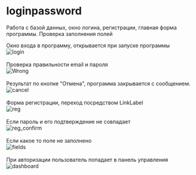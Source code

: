 # loginpassword
Работа с базой данных, окно логина, регистрации, главная форма программы. Проверка заполнения полей

Окно входа в программу, открывается при запуске программы<br>
![login](https://user-images.githubusercontent.com/16239306/187347640-4956cef3-4db5-4086-9117-769acf79e8a6.png)
<br><br>
Проверка правильности email и пароля<br>
![Wrong](https://user-images.githubusercontent.com/16239306/187347737-0b75e168-3fff-48d9-b7c5-f9093ca1d1c6.png)
<br><br>
Результат по кнопке "Отмена", программа закрывается с сообщением.<br>
![cancel](https://user-images.githubusercontent.com/16239306/187347817-42f38c57-faa6-472a-a806-2baa4fc00f67.png)
<br><br>
Форма регистрации, переход посредством LinkLabel<br>
![reg](https://user-images.githubusercontent.com/16239306/187348009-e9a468c8-c054-4832-81f6-d1a053eac90d.png)
<br><br>
Если пароль и его подтверждение не совпадает<br>
![reg_confirm](https://user-images.githubusercontent.com/16239306/187348102-42092fa3-06a1-4051-8802-6eed018d99d6.png)
<br><br>
Если какое то поле не заполнено<br>
![fields](https://user-images.githubusercontent.com/16239306/187348163-63cb9f9c-c1c6-43fa-9dbc-48548a4b4ca4.png)
<br><br>
При авторизации пользователь попадает в панель управления<br>
![dashboard](https://user-images.githubusercontent.com/16239306/187348255-0101092a-e762-4c19-aef2-da5d283a4c15.png)
